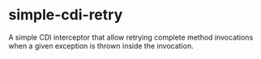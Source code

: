 # simple-cdi-retry
A simple CDI interceptor that allow retrying complete method invocations when a given exception is thrown inside the invocation.
